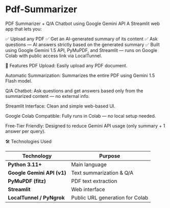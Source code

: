 # Pdf-Summarizer


PDF Summarizer + Q/A Chatbot using Google Gemini API
A Streamlit web app that lets you:

✅ Upload any PDF
✅ Get an AI-generated summary of its content
✅ Ask questions — AI answers strictly based on the generated summary
✅ Built using Google Gemini 1.5 API, PyMuPDF, and Streamlit — runs on Google Colab with public access link via LocalTunnel.

🚀 Features
PDF Upload: Easily upload any PDF document.

Automatic Summarization: Summarizes the entire PDF using Gemini 1.5 Flash model.

Q/A Chatbot: Ask questions and get answers based only from the summarized content — no external info.

Streamlit Interface: Clean and simple web-based UI.

Google Colab Compatible: Fully runs in Colab — no local setup needed.

Free-Tier Friendly: Designed to reduce Gemini API usage (only summary + 1 answer per query).

🛠️ Technologies Used

| Technology                 | Purpose                         |
| -------------------------- | ------------------------------- |
| **Python 3.11+**           | Main language                   |
| **Google Gemini API (v1)** | Text summarization & Q/A        |
| **PyMuPDF (fitz)**         | PDF text extraction             |
| **Streamlit**              | Web interface                   |
| **LocalTunnel / PyNgrok**  | Public URL generation for Colab |
